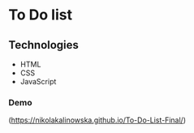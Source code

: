 # To Do list

## Technologies

- HTML
- CSS
- JavaScript

### Demo
 (https://nikolakalinowska.github.io/To-Do-List-Final/)
